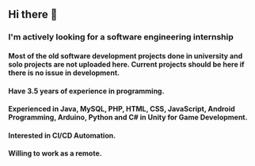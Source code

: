 ## Hi there 👋
### I'm actively looking for a software engineering internship

#### Most of the old software development projects done in university and solo projects are not uploaded here. Current projects should be here if there is no issue in development.
#### Have 3.5 years of experience in programming.
#### Experienced in Java, MySQL, PHP, HTML, CSS, JavaScript, Android Programming, Arduino, Python and C# in Unity for Game Development.
#### Interested in CI/CD Automation.
#### Willing to work as a remote.

<!--
**Gv3N/Gv3N** is a ✨ _special_ ✨ repository because its `README.md` (this file) appears on your GitHub profile.

Here are some ideas to get you started:

- 🔭 I’m currently working on ...
- 🌱 I’m currently learning ...
- 👯 I’m looking to collaborate on ...
- 🤔 I’m looking for help with ...
- 💬 Ask me about ...
- 📫 How to reach me: ...
- 😄 Pronouns: ...
- ⚡ Fun fact: ...
-->
